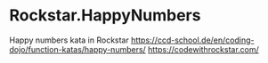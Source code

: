 # Rockstar.HappyNumbers
Happy numbers kata in Rockstar
https://ccd-school.de/en/coding-dojo/function-katas/happy-numbers/
https://codewithrockstar.com/
